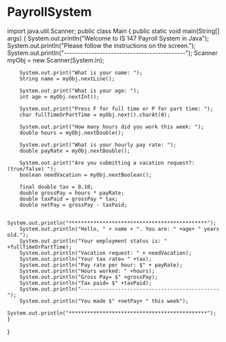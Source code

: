 # PayrollSystem

import java.util.Scanner;
public class Main {
    public static void main(String[] args) {
        System.out.println("Welcome to IS 147 Payroll System in Java");
        System.out.println("Please follow the instructions on the screen.");
        System.out.println("--------------------------------------------");
        Scanner myObj = new Scanner(System.in);

        System.out.print("What is your name: ");
        String name = myObj.nextLine();

        System.out.print("What is your age: ");
        int age = myObj.nextInt();

        System.out.print("Press F for full time or P for part time: ");
        char fullTimeOrPartTime = myObj.next().charAt(0);

        System.out.print("How many hours did you work this week: ");
        double hours = myObj.nextDouble();

        System.out.print("What is your hourly pay rate: ");
        double payRate = myObj.nextDouble();

        System.out.print("Are you submitting a vacation request?: (true/false) ");
        boolean needVacation = myObj.nextBoolean();

        final double tax = 0.10;
        double grossPay = hours * payRate;
        double taxPaid = grossPay * tax;
        double netPay = grossPay - taxPaid;

        System.out.println("*********************************************");
        System.out.println("Hello, " + name + ". You are: " +age+ " years old.");
        System.out.println("Your employment status is: " +fullTimeOrPartTime);
        System.out.println("Vacation request: " + needVacation);
        System.out.println("Your tax rate= " +tax);
        System.out.println("Pay rate per hour: $" + payRate);
        System.out.println("Hours worked: " +hours);
        System.out.println("Gross Pay= $" +grossPay);
        System.out.println("Tax paid= $" +taxPaid);
        System.out.println("---------------------------------------------");
        System.out.println("You made $" +netPay+ " this week");
        System.out.println("*********************************************");
    }
}
